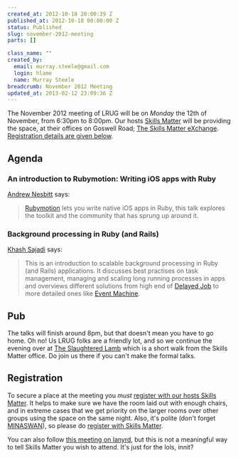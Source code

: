```yaml
--- 
created_at: 2012-10-18 20:00:39 Z
published_at: 2012-10-18 00:00:00 Z
status: Published
slug: november-2012-meeting
parts: []

class_name: ""
created_by: 
  email: murray.steele@gmail.com
  login: hlame
  name: Murray Steele
breadcrumb: November 2012 Meeting
updated_at: 2013-02-12 23:09:36 Z
---
```


The November 2012 meeting of LRUG will be on *Monday* the 12th of November, from 6:30pm to 8:00pm.  Our hosts [Skills Matter](http://skillsmatter.com/) will be providing the space, at their offices on Goswell Road; [The Skills Matter eXchange](http://skillsmatter.com/location-details/design-architecture/484/96).  <a href="#nov12registration">Registration details are given below</a>.

Agenda
------

### An introduction to Rubymotion: Writing iOS apps with Ruby

[Andrew Nesbitt](http://teabass.com/) says:

> [Rubymotion](http://www.rubymotion.com/) lets you write native iOS apps in Ruby, this talk 
> explores the toolkit and the community that has sprung up around it.

### Background processing in Ruby (and Rails)

[Khash Sajadi](http://sajadi.co.uk/dflat/) says:

> This is an introduction to scalable background processing in Ruby
> (and Rails) applications. It discusses best practises on task 
> management, managing and scaling long running processes in apps 
> and overviews different solutions from high end of [Delayed Job](https://github.com/collectiveidea/delayed_job)
> to more detailed ones like [Event Machine](http://rubyeventmachine.com/).

Pub
---

The talks will finish around 8pm, but that doesn't mean you have to go home.  Oh no!  Us LRUG folks are a friendly lot, and so we continue the evening over at [The Slaughtered Lamb](http://www.theslaughteredlambpub.com/) which is a short walk from the Skills Matter office.  Do join us there if you can't make the formal talks.

Registration <a name="nov12registration">&nbsp;</a>
---------------------------------------------------

To secure a place at the meeting you *must* [register with our hosts Skills Matter](http://skillsmatter.com/event-details/home/lrug-november-meetup).  It helps to make sure we have the room laid out with enough chairs, and in extreme cases that we get priority on the larger rooms over other groups using the space on the same night.  Also, it's polite (don't forget [MINASWAN](http://oreilly.com/ruby/excerpts/ruby-learning-rails/ruby-glossary.html#I_indexterm_d1e32036)), so please do [register with Skills Matter](http://skillsmatter.com/event-details/home/lrug-november-meetup).

You can also follow [this meeting on lanyrd](http://lanyrd.com/2012/lrug-november/), but this is not a meaningful way to tell Skills Matter you wish to attend.  It's just for the lols, innit?
